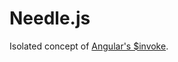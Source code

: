 Needle.js
============

Isolated concept of <a href="http://docs.angularjs.org/api/AUTO.$injector" target="_blank">Angular's $invoke</a>.
